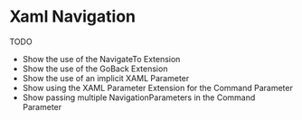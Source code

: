 # Xaml Navigation

TODO

- Show the use of the NavigateTo Extension
- Show the use of the GoBack Extension
- Show the use of an implicit XAML Parameter
- Show using the XAML Parameter Extension for the Command Parameter
- Show passing multiple NavigationParameters in the Command Parameter